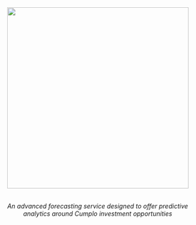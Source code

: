 <div align="center">
  <img src="https://github.com/cnsfeir/cumplo-prophet/assets/58790635/009887b0-23fb-4b5d-a3f2-94d3a4bb4415" width="407"/>
</div>

<br>
<p align="center">
    <em>
      An advanced forecasting service designed to offer predictive <br> analytics around Cumplo investment opportunities
    </em>
</p>
<br>

